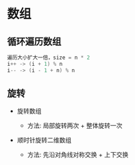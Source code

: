 # 数组

## 循环遍历数组

```c++
遍历大小扩大一倍，size = n * 2
i++ -> (i + 1) % n
i-- -> (i - 1 + n) % n
```

## 旋转

- 旋转数组
  - 方法: 局部旋转两次 + 整体旋转一次

- 顺时针旋转二维数组
  - 方法: 先沿对角线对称交换 + 上下交换
